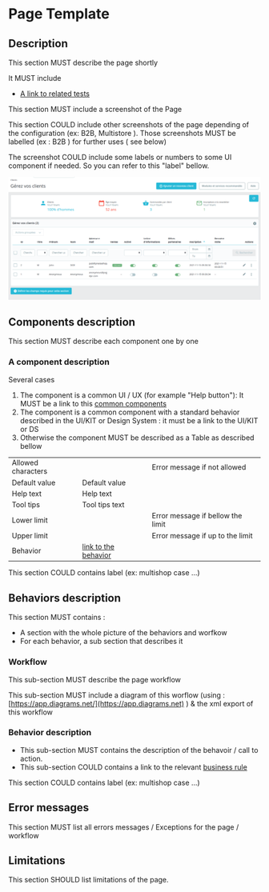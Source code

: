 # Page Template

## Description&#x20;

This section MUST describe the page shortly&#x20;

It MUST include&#x20;

* [A link to related tests](https://build.prestashop.com/test-scenarios/)

This section MUST include a screenshot of the Page

This section COULD include other screenshots of the page depending of the configuration (ex: B2B, Multistore ). Those screenshots MUST be labelled (ex : B2B ) for further uses ( see below)&#x20;

The screenshot COULD include some labels or numbers to some UI component if needed. So you can refer to this "label" bellow.&#x20;

&#x20;

![](../../../.gitbook/assets/clients-listing.png)

## Components description

This section MUST describe each component one by one

### A component description

Several cases&#x20;

1. The component is a common UI / UX (for example "Help button"): It MUST be a link to this [common components](../../ux-ui/common-components.md)
2. The component is a common component with a standard behavior described in the UI/KIT or Design System : it must be a link to the UI/KIT or DS&#x20;
3. Otherwise the component MUST be described as a Table as described bellow&#x20;

&#x20;

|                    |                                                                      |                                   |
| ------------------ | -------------------------------------------------------------------- | --------------------------------- |
| Allowed characters |                                                                      | Error message if not allowed      |
| Default value      | Default value                                                        |                                   |
| Help text          | Help text                                                            |                                   |
| Tool tips          | Tool tips text                                                       |                                   |
| Lower limit        |                                                                      | Error message if bellow the limit |
| Upper limit        |                                                                      | Error message if up to the limit  |
| Behavior           | [link to the behavior](page-template.md#one-component-description-1) |                                   |

This section COULD contains label (ex: multishop case ...)&#x20;

## Behaviors description

This section MUST contains :&#x20;

* A section with the whole picture of the behaviors and worfkow
* For each behavior, a sub section that describes it&#x20;

### Workflow

This sub-section MUST describe the page workflow&#x20;

This sub-section MUST include a diagram of this worflow (using : [https://app.diagrams.net/](https://app.diagrams.net) ) & the xml export of this workflow

### Behavior description

* &#x20;This sub-section MUST contains the description of the behavoir / call to action.
* This sub-section COULD contains a link to the relevant [business rule](broken-reference)

This section COULD contains label (ex: multishop case ...) &#x20;

## Error messages

This section MUST list all errors messages / Exceptions for the page / workflow



## Limitations

This section SHOULD list limitations of the page.&#x20;

